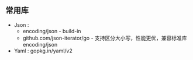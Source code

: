 



## 常用库

- Json : 
  - encoding/json - build-in
  - github.com/json-iterator/go - 支持区分大小写，性能更优，兼容标准库 encoding/json
- Yaml : gopkg.in/yaml/v2

